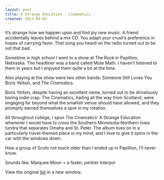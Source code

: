 ```yaml
---
layout: post
title: A Strange Education - Cinematics
created: 2013-03-03
---
```


It’s strange how we happen upon and find joy new music. A friend
accidentally leaves behind a mix CD. You adapt your crush’s preference
in hopes of carrying favor. That song you heard on the radio turned out
to be not that bad.

Sometime in high school I went to a show at The Rock in Papillion,
Nebraska. The headliner was a band called Mute Math. I haven’t listened
to them in years but I enjoyed them quite a bit at the time.

Also playing at the show were two other bands: Someone Still Loves You
Boris Yeltsin, and The Cinematics.

Boris Yeltsin, despite having an excellent name, turned out to be
drivelously boring indie crap. The Cinematics, hailing all the way from
Scotland, were engaging far beyond what the smallish venue should have
allowed, and they promptly earned themselves a spot in my rotation.

All throughout college, I spun The Cinematics’ A Strange Education
whenever I would have to cross the Southern Minnesota-Northern Iowa
tundra that separates Omaha and St. Peter. The album lives on in a
particularly travel-themed place in my mind, and I love to give it spins
in the car with the windows down.

How a group of Scots not much older than I ended up in Papillion, I’ll
never know.

Sounds like: Marquee Moon + a faster, perkier Interpol

View the original
[list](http://clarkkampfe.tumblr.com/post/33904700007/album-love) in a
new window.

